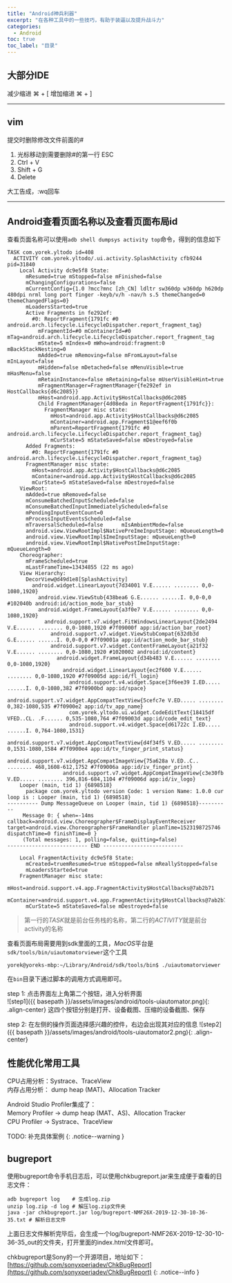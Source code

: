```yaml
---
title: "Android神兵利器"
excerpt: "在各种工具中的一些技巧，有助于装逼以及提升战斗力"
categories:
  - Android
toc: true
toc_label: "目录"
---
```


## 大部分IDE
减少缩进  ⌘ + [
增加缩进  ⌘ + ]

- - -

## vim
提交时删除修改文件前面的#
1. 光标移动到需要删除#的第一行 ESC
2. Ctrl + V
3. Shift + G
4. Delete

大工告成，:wq回车
- - -

## Android查看页面名称以及查看页面布局id

查看页面名称可以使用`adb shell dumpsys activity top`命令，得到的信息如下

```text
TASK com.yorek.yltodo id=408
  ACTIVITY com.yorek.yltodo/.ui.activity.SplashActivity cfb9244 pid=31840
    Local Activity dc9e5f8 State:
      mResumed=true mStopped=false mFinished=false
      mChangingConfigurations=false
      mCurrentConfig={1.0 ?mcc?mnc [zh_CN] ldltr sw360dp w360dp h620dp 480dpi nrml long port finger -keyb/v/h -nav/h s.5 themeChanged=0 themeChangedFlags=0}
      mLoadersStarted=true
      Active Fragments in fe292ef:
        #0: ReportFragment{1791fc #0 android.arch.lifecycle.LifecycleDispatcher.report_fragment_tag}
          mFragmentId=#0 mContainerId=#0 mTag=android.arch.lifecycle.LifecycleDispatcher.report_fragment_tag
          mState=5 mIndex=0 mWho=android:fragment:0 mBackStackNesting=0
          mAdded=true mRemoving=false mFromLayout=false mInLayout=false
          mHidden=false mDetached=false mMenuVisible=true mHasMenu=false
          mRetainInstance=false mRetaining=false mUserVisibleHint=true
          mFragmentManager=FragmentManager{fe292ef in HostCallbacks{d6c2085}}
          mHost=android.app.Activity$HostCallbacks@d6c2085
          Child FragmentManager{4d08eda in ReportFragment{1791fc}}:
            FragmentManager misc state:
              mHost=android.app.Activity$HostCallbacks@d6c2085
              mContainer=android.app.Fragment$1@eef6f0b
              mParent=ReportFragment{1791fc #0 android.arch.lifecycle.LifecycleDispatcher.report_fragment_tag}
              mCurState=5 mStateSaved=false mDestroyed=false
      Added Fragments:
        #0: ReportFragment{1791fc #0 android.arch.lifecycle.LifecycleDispatcher.report_fragment_tag}
      FragmentManager misc state:
        mHost=android.app.Activity$HostCallbacks@d6c2085
        mContainer=android.app.Activity$HostCallbacks@d6c2085
        mCurState=5 mStateSaved=false mDestroyed=false
    ViewRoot:
      mAdded=true mRemoved=false
      mConsumeBatchedInputScheduled=false
      mConsumeBatchedInputImmediatelyScheduled=false
      mPendingInputEventCount=0
      mProcessInputEventsScheduled=false
      mTraversalScheduled=false      mIsAmbientMode=false
      android.view.ViewRootImpl$NativePreImeInputStage: mQueueLength=0
      android.view.ViewRootImpl$ImeInputStage: mQueueLength=0
      android.view.ViewRootImpl$NativePostImeInputStage: mQueueLength=0
    Choreographer:
      mFrameScheduled=true
      mLastFrameTime=13434855 (22 ms ago)
    View Hierarchy:
      DecorView@d49d1e8[SplashActivity]
        android.widget.LinearLayout{7d34001 V.E...... ........ 0,0-1080,1920}
          android.view.ViewStub{438bea6 G.E...... ......I. 0,0-0,0 #102040b android:id/action_mode_bar_stub}
          android.widget.FrameLayout{a3f0e7 V.E...... ........ 0,0-1080,1920}
            android.support.v7.widget.FitWindowsLinearLayout{2de2494 V.E...... ........ 0,0-1080,1920 #7f09000f app:id/action_bar_root}
              android.support.v7.widget.ViewStubCompat{632db3d G.E...... ......I. 0,0-0,0 #7f09001a app:id/action_mode_bar_stub}
              android.support.v7.widget.ContentFrameLayout{a21f32 V.E...... ........ 0,0-1080,1920 #1020002 android:id/content}
                android.widget.FrameLayout{d34b483 V.E...... ........ 0,0-1080,1920}
                  android.widget.LinearLayout{ec2f600 V.E...... ........ 0,0-1080,1920 #7f09005d app:id/fl_login}
                    android.support.v4.widget.Space{3f6ee39 I.ED..... ......I. 0,0-1080,382 #7f0900bd app:id/space}
                    android.support.v7.widget.AppCompatTextView{5cefc7e V.ED..... ........ 0,382-1080,535 #7f0900e2 app:id/tv_app_name}
                    com.yorek.yltodo.ui.widget.CodeEditText{18415df VFED..CL. .F...... 0,535-1080,764 #7f09003d app:id/code_edit_text}
                    android.support.v4.widget.Space{d61722c I.ED..... ......I. 0,764-1080,1531}
                    android.support.v7.widget.AppCompatTextView{d4f34f5 V.ED..... ........ 0,1531-1080,1584 #7f0900e4 app:id/tv_finger_print_status}
                    android.support.v7.widget.AppCompatImageView{75a628a V.ED..C.. ........ 468,1608-612,1752 #7f09006a app:id/iv_finger_print}
                  android.support.v7.widget.AppCompatImageView{c3e30fb V.ED..... ........ 396,816-684,1104 #7f09006d app:id/iv_logo}
    Looper (main, tid 1) {6898518}
      package com.yorek.yltodo version Code: 1 version Name: 1.0.0 cur loop is : Looper (main, tid 1) {6898518}
---------- Dump MessageQueue on Looper (main, tid 1) {6898518}----------
     Message 0: { when=-14ms callback=android.view.Choreographer$FrameDisplayEventReceiver target=android.view.Choreographer$FrameHandler planTime=1523198725746 dispatchTime=0 finishTime=0 }
     (Total messages: 1, polling=false, quitting=false)
-------------------------- END --------------------------

    Local FragmentActivity dc9e5f8 State:
      mCreated=truemResumed=true mStopped=false mReallyStopped=false
      mLoadersStarted=true
    FragmentManager misc state:
      mHost=android.support.v4.app.FragmentActivity$HostCallbacks@7ab2b71
      mContainer=android.support.v4.app.FragmentActivity$HostCallbacks@7ab2b71
      mCurState=5 mStateSaved=false mDestroyed=false
```

> 第一行的*TASK*就是前台任务栈的名称，第二行的*ACTIVITY*就是前台activity的名称

查看页面布局需要用到sdk里面的工具，*MacOS*平台是`sdk/tools/bin/uiautomatorviewer`这个工具

```shell
yorek@yoreks-mbp:~/Library/Android/sdk/tools/bin$ ./uiautomatorviewer
```
在`bin`目录下通过脚本的调用方式调用即可。

step 1: 点击界面左上角第二个按钮，进入分析界面  
![step1]({{ basepath }}/assets/images/android/tools-uiautomator.png){: .align-center}
这四个按钮分别是打开、设备截图、压缩的设备截图、保存

step 2: 在左侧的操作页面选择感兴趣的控件，右边会出现其对应的信息
![step2]({{ basepath }}/assets/images/android/tools-uiautomator2.png){: .align-center}

## 性能优化常用工具

CPU占用分析：Systrace、TraceView  
内存占用分析： dump heap (MAT)、Allocation Tracker

Android Studio Profiler集成了：  
Memory Profiler -> dump heap (MAT、AS)、Allocation Tracker  
CPU Profiler -> Systrace、TraceView

TODO: 补充具体案例
{: .notice--warning }

## bugreport

使用bugreport命令手机日志后，可以使用chkbugreport.jar来生成便于查看的日志文件：

```shell
adb bugreport log    # 生成log.zip
unzip log.zip -d log # 解压log.zip文件夹
java -jar chkbugreport.jar log/bugreport-NMF26X-2019-12-30-10-36-35.txt # 解析日志文件
```

上面日志文件解析完毕后，会生成一个log/bugreport-NMF26X-2019-12-30-10-36-35_out的文件夹，打开里面的index.html文件即可。

chkbugreport是Sony的一个开源项目，地址如下：[https://github.com/sonyxperiadev/ChkBugReport](https://github.com/sonyxperiadev/ChkBugReport)
{: .notice--info }